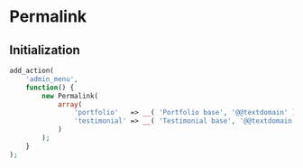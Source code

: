 # Permalink

## Initialization

```php
add_action(
	'admin_menu',
	function() {
		new Permalink(
			array(
				'portfolio'   => __( 'Portfolio base', '@@textdomain' ),
				'testimonial' => __( 'Testimonial base', '@@textdomain' ),
			)
		);
	}
);
```